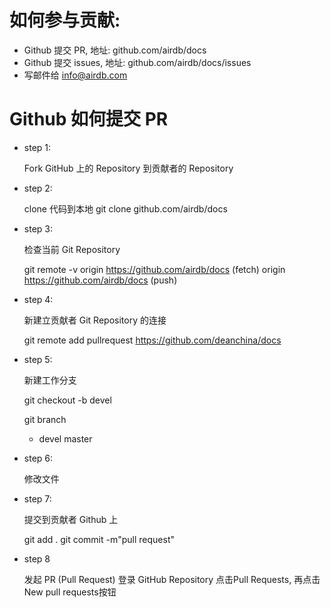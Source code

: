 如何参与贡献:
========================

- Github 提交 PR, 地址: github.com/airdb/docs
- Github 提交 issues, 地址: github.com/airdb/docs/issues
- 写邮件给 info@airdb.com

Github 如何提交 PR
========================

- step 1:

  Fork GitHub 上的 Repository 到贡献者的 Repository

- step 2:

  clone 代码到本地 git clone github.com/airdb/docs

- step 3:

  检查当前 Git Repository

    git remote  -v
    origin    https://github.com/airdb/docs (fetch)
    origin    https://github.com/airdb/docs (push)

- step 4:

  新建立贡献者 Git Repository 的连接

    git remote add pullrequest https://github.com/deanchina/docs

- step 5:

  新建工作分支

    git checkout -b devel

    git branch
    * devel
      master

- step 6:

  修改文件

- step 7:

  提交到贡献者 Github 上

    git add .
    git commit -m"pull request"

- step 8

  发起 PR (Pull Request)
  登录 GitHub Repository 点击Pull Requests, 再点击New pull requests按钮
